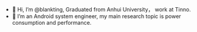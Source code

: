 - 👋 Hi, I’m @blankting, Graduated from Anhui University， work at Tinno.
- 👀 I’m an Android system engineer, my main research topic is power consumption and performance.

<!---
blankting/blankting is a ✨ special ✨ repository because its `README.md` (this file) appears on your GitHub profile.
You can click the Preview link to take a look at your changes.
--->
